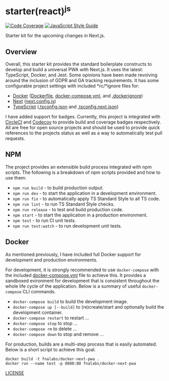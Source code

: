 # starter(react)<sup>js</sup>

[![Code Coverage][codecov-image]][codecov-url]
[![JavaScript Style Guide][style-image]][style-url]

Starter kit for the upcoming changes in Next.js.

## Overview

Overall, this starter kit provides the standard boilerplate constructs to develop and build a universal PWA with Next.js. It uses the latest: TypeScript, Docker, and Jest. Some opinions have been made revolving around the inclusion of GDPR and GA tracking requirements. It has some configurable project settings with included \*rc/\*ignore files for:

- [Docker](https://www.docker.com/) ([Dockerfile](./Dockerfile), [docker-compose.yml](./docker-compose.yml), and [.dockerignore](./.dockerignore))
- [Next](https://beta.nextjs.org) ([next.config.js](./next.config.js))
- [TypeScript](https://www.typescriptlang.org/) ([.tsconfig.json](./.tsconfig.json) and [.tsconfig.next.json](./.tsconfig.next.json))

I have added support for badges. Currently, this project is integrated with [CircleCI](https://circleci.com/) and [Codecov](https://codecov.io/) to provide build and coverage badges respectively. All are free for open source projects and should be used to provide quick references to the projects status as well as a way to automatically test pull requests.

## NPM

The project provides an extensible build process integrated with npm scripts. The following is a breakdown of npm scripts provided and how to use them:

- `npm run build` - to build production output.
- `npm run dev` - to start the application in a development environment.
- `npm run fix` - to automatically apply TS Standard Style to all TS code.
- `npm run lint` - to run TS Standard Style checks.
- `npm run release` - to test and build production code.
- `npm start` - to start the application in a production environment.
- `npm test` - to run CI unit tests.
- `npm run test:watch` - to run development unit tests.

## Docker

As mentioned previously, I have included full Docker support for development and production environments.

For development, it is strongly recommended to use `docker-compose` with the included [docker-compose.yml](./docker-compose.yml) file to achieve this. It provides a sandboxed evironment for development that is consistent throughout the whole life cycle of the application. Below is a summary of useful `docker-compose` CLI commands.

- `docker-compose build` to build the development image.
- `docker-compose up [--build]` to (re)create/start and optionally build the development container.
- `docker-compose restart` to restart ...
- `docker-compose stop` to stop ...
- `docker-compose rm` to delete ...
- `docker-compose down` to stop and remove ...

For production, builds are a multi-step process that is easily automated. Below is a short script to achieve this goal.

```shell
docker build -t fnalabs/docker-next-pwa .
docker run --name test -p 8080:80 fnalabs/docker-next-pwa
```

[LICENSE](./LICENSE)

[codecov-image]: https://img.shields.io/codecov/c/github/fnalabs/starter-react-js.svg
[codecov-url]: https://codecov.io/gh/fnalabs/starter-react-js

[style-image]: https://img.shields.io/badge/code_style-standard-brightgreen.svg
[style-url]: https://standardjs.com
